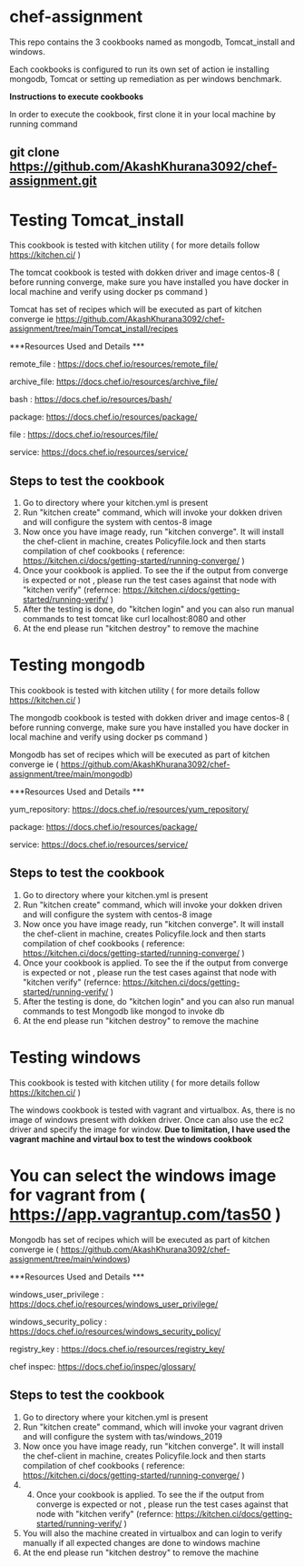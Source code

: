 # chef-assignment

This repo contains the 3 cookbooks named as mongodb, Tomcat_install and windows.

Each cookbooks is configured to run its own set of action ie installing mongodb, Tomcat or setting up remediation as per windows benchmark.

**Instructions to execute cookbooks**

In order to execute the cookbook, first clone it in your local machine by running command 
## git clone https://github.com/AkashKhurana3092/chef-assignment.git

 # Testing Tomcat_install

This cookbook is tested with kitchen utility ( for more details follow https://kitchen.ci/ )

The tomcat cookbook is tested with dokken driver and image centos-8 ( before running converge, make sure you have installed you have docker in local machine and verify using docker ps command )

Tomcat has set of recipes which will be executed as part of kitchen converge ie https://github.com/AkashKhurana3092/chef-assignment/tree/main/Tomcat_install/recipes

***Resources Used and Details ***

remote_file : https://docs.chef.io/resources/remote_file/

archive_file: https://docs.chef.io/resources/archive_file/

bash : https://docs.chef.io/resources/bash/

package: https://docs.chef.io/resources/package/

file : https://docs.chef.io/resources/file/

service: https://docs.chef.io/resources/service/

## Steps to test the cookbook
1) Go to directory where your kitchen.yml is present
2) Run "kitchen create" command, which will invoke your dokken driven and will configure the system with centos-8 image 
3) Now once you have image ready, run "kitchen converge". It will install the chef-client in machine, creates Policyfile.lock and then starts compilation of chef cookbooks ( reference: https://kitchen.ci/docs/getting-started/running-converge/ )
4) Once your cookbook is applied. To see the if the output from converge is expected or not , please run the test cases against that node with "kitchen verify" (refernce: https://kitchen.ci/docs/getting-started/running-verify/ )
5) After the testing is done, do "kitchen login" and you can also run manual commands to test tomcat like curl localhost:8080 and other
6) At the end please run "kitchen destroy" to remove the machine 


# Testing mongodb

This cookbook is tested with kitchen utility ( for more details follow https://kitchen.ci/ )

The mongodb cookbook is tested with dokken driver and image centos-8 ( before running converge, make sure you have installed you have docker in local machine and verify using docker ps command )

Mongodb has set of recipes which will be executed as part of kitchen converge ie ( https://github.com/AkashKhurana3092/chef-assignment/tree/main/mongodb)

***Resources Used and Details ***

yum_repository: https://docs.chef.io/resources/yum_repository/

package: https://docs.chef.io/resources/package/

service: https://docs.chef.io/resources/service/

## Steps to test the cookbook
1) Go to directory where your kitchen.yml is present
2) Run "kitchen create" command, which will invoke your dokken driven and will configure the system with centos-8 image 
3) Now once you have image ready, run "kitchen converge". It will install the chef-client in machine, creates Policyfile.lock and then starts compilation of chef cookbooks ( reference: https://kitchen.ci/docs/getting-started/running-converge/ )
4) Once your cookbook is applied. To see the if the output from converge is expected or not , please run the test cases against that node with "kitchen verify" (refernce: https://kitchen.ci/docs/getting-started/running-verify/ )
5) After the testing is done, do "kitchen login" and you can also run manual commands to test Mongodb like mongod to invoke db
6) At the end please run "kitchen destroy" to remove the machine 


# Testing windows

This cookbook is tested with kitchen utility ( for more details follow https://kitchen.ci/ )

The windows cookbook is tested with vagrant and virtualbox. As, there is no image of windows present with dokken driver. Once can also use the ec2 driver and specify the image for window. **Due to limitation, I have used the vagrant machine and virtaul box to test the windows cookbook**

# You can select the windows image for vagrant from ( https://app.vagrantup.com/tas50 )

Mongodb has set of recipes which will be executed as part of kitchen converge ie ( https://github.com/AkashKhurana3092/chef-assignment/tree/main/windows)

***Resources Used and Details ***

windows_user_privilege : https://docs.chef.io/resources/windows_user_privilege/

windows_security_policy : https://docs.chef.io/resources/windows_security_policy/

registry_key : https://docs.chef.io/resources/registry_key/

chef inspec: https://docs.chef.io/inspec/glossary/

## Steps to test the cookbook
1) Go to directory where your kitchen.yml is present
2) Run "kitchen create" command, which will invoke your vagrant driven and will configure the system with tas/windows_2019
3) Now once you have image ready, run "kitchen converge". It will install the chef-client in machine, creates Policyfile.lock and then starts compilation of chef cookbooks ( reference: https://kitchen.ci/docs/getting-started/running-converge/ )
4) 4) Once your cookbook is applied. To see the if the output from converge is expected or not , please run the test cases against that node with "kitchen verify" (refernce: https://kitchen.ci/docs/getting-started/running-verify/ )
5) You will also the machine created in virtualbox and can login to verify manually if all expected changes are done to windows machine
6) At the end please run "kitchen destroy" to remove the machine 
